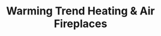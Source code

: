 ---
title: "Warming Trend Heating & Air Fireplaces"
url: /boise/warming-trend-heating-und-air-fireplaces/
shop: Kamine & Öfen
---